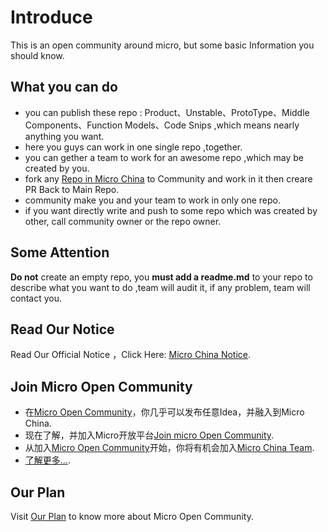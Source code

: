 # Introduce

This is an open community around micro, but some basic Information you should know.

## What you can do 

+ you can publish these repo : Product、Unstable、ProtoType、Middle Components、Function Models、Code Snips ,which means nearly anything you want.
+ here you guys can work in one single repo ,together.
+ you can gether a team to work for an awesome repo ,which may be created by you.
+ fork any [Repo in Micro China](https://github.com/micro-in-cn) to Community and work in it then creare PR Back to Main Repo.
+ community make you and your team to work in only one repo.
+ if you want directly write and push to some repo which was created by other, call community owner or the repo owner.

## Some Attention

**Do not** create an empty repo, you **must add a readme.md** to your repo to describe what you want to do ,team will audit it, if any problem, team will contact you.

## Read Our Notice

Read Our Official Notice ，Click Here: [Micro China Notice](https://github.com/micro-in-cn/Notice).

## Join Micro Open Community

+ 在[Micro Open Community](https://github.com/micro-community)，你几乎可以发布任意Idea，并融入到Micro China.
+ 现在了解，并加入Micro开放平台[Join micro Open Community](https://github.com/micro-community/how-to-join).
+ 从加入[Micro Open Community](https://github.com/micro-community)开始，你将有机会加入[Micro China Team](https://github.com/micro-in-cn/Notice/blob/master/README.md#%E5%8A%A0%E5%85%A5micro-china-team).
+ [了解更多...](https://github.com/micro-in-cn/Notice/blob/master/we-need-you.md).

## Our Plan

Visit [Our Plan](our-plan.md) to know more about Micro Open Community.
